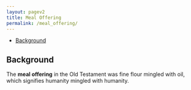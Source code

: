 ```yaml
---
layout: pagev2
title: Meal Offering
permalink: /meal_offering/
---
```

- [Background](#background)

## Background

The **meal offering** in the Old Testament was fine flour mingled with oil, which signifies humanity mingled with humanity.